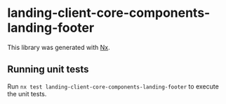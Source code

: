 # landing-client-core-components-landing-footer

This library was generated with [Nx](https://nx.dev).

## Running unit tests

Run `nx test landing-client-core-components-landing-footer` to execute the unit tests.
